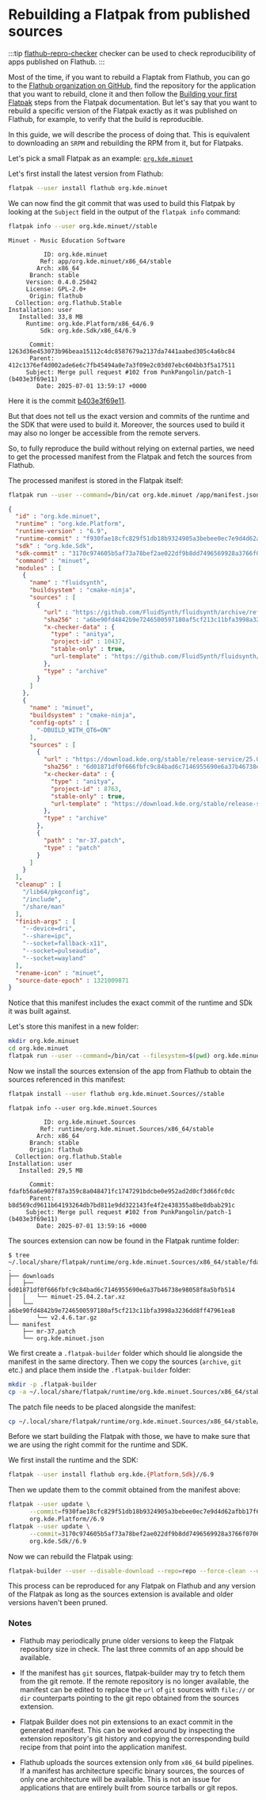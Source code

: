 # Rebuilding a Flatpak from published sources

:::tip
[flathub-repro-checker](https://github.com/flathub-infra/flathub-repro-checker)
checker can be used to check reproducibility of apps published on
Flathub. 
:::

Most of the time, if you want to rebuild a Flaptak from Flathub, you can
go to the [Flathub organization on GitHub](https://github.com/flathub),
find the repository for the application that you want to rebuild, clone
it and then follow the [Building your first Flatpak](https://docs.flatpak.org/en/latest/first-build.html)
steps from the Flatpak documentation. But let's say that you want to
rebuild a specific version of the Flatpak exactly as it was published
on Flathub, for example, to verify that the build is reproducible.

In this guide, we will describe the process of doing that. This is
equivalent to downloading an `SRPM` and rebuilding the RPM from it, but
for Flatpaks.

Let's pick a small Flatpak as an example:
[`org.kde.minuet`](https://github.com/flathub/org.kde.minuet)

Let's first install the latest version from Flathub:

```bash
flatpak --user install flathub org.kde.minuet
```

We can now find the git commit that was used to build this Flatpak by
looking at the `Subject` field in the output of the `flatpak info`
command:

```bash
flatpak info --user org.kde.minuet//stable
```

```
Minuet - Music Education Software

          ID: org.kde.minuet
         Ref: app/org.kde.minuet/x86_64/stable
        Arch: x86_64
      Branch: stable
     Version: 0.4.0.25042
     License: GPL-2.0+
      Origin: flathub
  Collection: org.flathub.Stable
Installation: user
   Installed: 33,8 MB
     Runtime: org.kde.Platform/x86_64/6.9
         Sdk: org.kde.Sdk/x86_64/6.9

      Commit: 1263d36e453073b96beaa15112c4dc8587679a2137da7441aabed305c4a6bc84
      Parent: 412c1376ef4d002ade6e6c7fb45494a0e7a3f09e2c03d07ebc604bb3f5a17511
     Subject: Merge pull request #102 from PunkPangolin/patch-1 (b403e3f69e11)
        Date: 2025-07-01 13:59:17 +0000
```

Here it is the commit [b403e3f69e11](https://github.com/flathub/org.kde.minuet/commit/b403e3f69e11).

But that does not tell us the exact version and commits of the
runtime and the SDK that were used to build it. Moreover, the sources
used to build it may also no longer be accessible from the remote
servers.

So, to fully reproduce the build without relying on external parties, we
need to get the processed manifest from the Flatpak and fetch the
sources from Flathub.

The processed manifest is stored in the Flatpak itself:

```bash
flatpak run --user --command=/bin/cat org.kde.minuet /app/manifest.json
```

```json
{
  "id" : "org.kde.minuet",
  "runtime" : "org.kde.Platform",
  "runtime-version" : "6.9",
  "runtime-commit" : "f930fae18cfc829f51db18b9324905a3bebee0ec7e9d4d62afbb17f696fb20d0",
  "sdk" : "org.kde.Sdk",
  "sdk-commit" : "3170c974605b5af73a78bef2ae022df9b8dd7496569928a3766f0706c6c6515d",
  "command" : "minuet",
  "modules" : [
    {
      "name" : "fluidsynth",
      "buildsystem" : "cmake-ninja",
      "sources" : [
        {
          "url" : "https://github.com/FluidSynth/fluidsynth/archive/refs/tags/v2.4.6.tar.gz",
          "sha256" : "a6be90fd4842b9e7246500597180af5cf213c11bfa3998a3236dd8ff47961ea8",
          "x-checker-data" : {
            "type" : "anitya",
            "project-id" : 10437,
            "stable-only" : true,
            "url-template" : "https://github.com/FluidSynth/fluidsynth/archive/refs/tags/v$version.tar.gz"
          },
          "type" : "archive"
        }
      ]
    },
    {
      "name" : "minuet",
      "buildsystem" : "cmake-ninja",
      "config-opts" : [
        "-DBUILD_WITH_QT6=ON"
      ],
      "sources" : [
        {
          "url" : "https://download.kde.org/stable/release-service/25.04.2/src/minuet-25.04.2.tar.xz",
          "sha256" : "6d01871df0f666fbfc9c84bad6c7146955690e6a37b46738e98058f8a5bfb514",
          "x-checker-data" : {
            "type" : "anitya",
            "project-id" : 8763,
            "stable-only" : true,
            "url-template" : "https://download.kde.org/stable/release-service/$version/src/minuet-$version.tar.xz"
          },
          "type" : "archive"
        },
        {
          "path" : "mr-37.patch",
          "type" : "patch"
        }
      ]
    }
  ],
  "cleanup" : [
    "/lib64/pkgconfig",
    "/include",
    "/share/man"
  ],
  "finish-args" : [
    "--device=dri",
    "--share=ipc",
    "--socket=fallback-x11",
    "--socket=pulseaudio",
    "--socket=wayland"
  ],
  "rename-icon" : "minuet",
  "source-date-epoch" : 1321009871
}
```

Notice that this manifest includes the exact commit of the runtime and
SDk it was built against.

Let's store this manifest in a new folder:

```bash
mkdir org.kde.minuet
cd org.kde.minuet
flatpak run --user --command=/bin/cat --filesystem=$(pwd) org.kde.minuet /app/manifest.json >manifest.json
```

Now we install the sources extension of the app from Flathub to obtain
the sources referenced in this manifest:

```bash
flatpak install --user flathub org.kde.minuet.Sources//stable
```

```
flatpak info --user org.kde.minuet.Sources

          ID: org.kde.minuet.Sources
         Ref: runtime/org.kde.minuet.Sources/x86_64/stable
        Arch: x86_64
      Branch: stable
      Origin: flathub
  Collection: org.flathub.Stable
Installation: user
   Installed: 29,5 MB

      Commit: fdafb56a6e907f87a359c8a048471fc1747291bdcbe0e952ad2d0cf3d66fc0dc
      Parent: b8d569cd9611b64193264db7bd811e9dd322143fe4f2e438355a8be8dbab291c
     Subject: Merge pull request #102 from PunkPangolin/patch-1 (b403e3f69e11)
        Date: 2025-07-01 13:59:16 +0000
```

The sources extension can now be found in the Flatpak runtime folder:

```console
$ tree ~/.local/share/flatpak/runtime/org.kde.minuet.Sources/x86_64/stable/fdafb56a6e907f87a359c8a048471fc1747291bdcbe0e952ad2d0cf3d66fc0dc/files
.
├── downloads
│   ├── 6d01871df0f666fbfc9c84bad6c7146955690e6a37b46738e98058f8a5bfb514
│   │   └── minuet-25.04.2.tar.xz
│   └── a6be90fd4842b9e7246500597180af5cf213c11bfa3998a3236dd8ff47961ea8
│       └── v2.4.6.tar.gz
└── manifest
    ├── mr-37.patch
    └── org.kde.minuet.json
```

We first create a `.flatpak-builder` folder which should lie alongside
the manifest in the same directory. Then we copy the sources
(`archive`, `git` etc.) and place them inside the `.flatpak-builder`
folder:

```bash
mkdir -p .flatpak-builder
cp -a ~/.local/share/flatpak/runtime/org.kde.minuet.Sources/x86_64/stable/fdafb56a6e907f87a359c8a048471fc1747291bdcbe0e952ad2d0cf3d66fc0dc/files/downloads .flatpak-builder
```

The patch file needs to be placed alongside the manifest:

```bash
cp ~/.local/share/flatpak/runtime/org.kde.minuet.Sources/x86_64/stable/fdafb56a6e907f87a359c8a048471fc1747291bdcbe0e952ad2d0cf3d66fc0dc/files/manifest/*.patch .
```

Before we start building the Flatpak with those, we have to make sure
that we are using the right commit for the runtime and SDK.

We first install the runtime and the SDK:

```bash
flatpak --user install flathub org.kde.{Platform,Sdk}//6.9
```

Then we update them to the commit obtained from the manifest above:

```bash
flatpak --user update \
      --commit=f930fae18cfc829f51db18b9324905a3bebee0ec7e9d4d62afbb17f696fb20d0 \
      org.kde.Platform//6.9
flatpak --user update \
      --commit=3170c974605b5af73a78bef2ae022df9b8dd7496569928a3766f0706c6c6515d \
      org.kde.Sdk//6.9
```

Now we can rebuild the Flatpak using:

```bash
flatpak-builder --user --disable-download --repo=repo --force-clean --disable-rofiles-fuse builddir manifest.json
```

This process can be reproduced for any Flatpak on Flathub and any
version of the Flatpak as long as the sources extension is available
and older versions haven't been pruned.

### Notes

- Flathub may periodically prune older versions to keep the Flatpak
  repository size in check. The last three commits of an app should
  be available.

- If the manifest has `git` sources, flatpak-builder may try to fetch
  them from the git remote. If the remote repository is no longer
  available, the manifest can be edited to replace the `url` of `git`
  sources with `file://` or `dir` counterparts pointing to the git repo
  obtained from the sources extension.

- Flatpak Builder does not pin extensions to an exact commit in the
  generated manifest. This can be worked around by inspecting the
  extension repository's git history and copying the corresponding
  build recipe from that point into the application manifest.

- Flathub uploads the sources extension only from `x86_64` build
  pipelines. If a manifest has architecture specific binary sources,
  the sources of only one architecture will be available. This is not an
  issue for applications that are entirely built from source tarballs or
  git repos.
